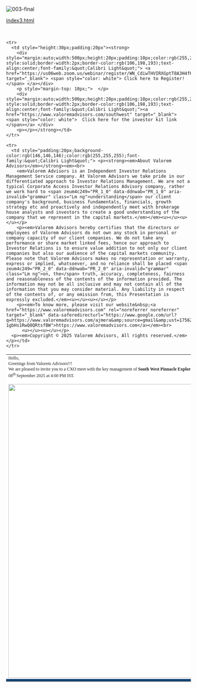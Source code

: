 ![003-final](https://github.com/user-attachments/assets/732001c0-0144-46ac-9008-2c6ae54a819f)


[index3.html](https://github.com/user-attachments/files/22017979/index3.html)
<div dir="ltr"><br><table style="background-color:rgb(21,71,121)" width="599" border="0" align="center" cellpadding="0" cellspacing="0">
  <tbody>
    <tr>
      <td width="599" style="font-family:&quot;Calibri Light&quot;;font-size:12px;background-color:rgb(255,255,255)"> Hello,<br>
        Greetings from Valorem Advisors!!!<br>
      We are pleased&nbsp;to invite you to a&nbsp;CXO&nbsp;meet&nbsp;with the key management of <span style="font-weight: bold"> South West Pinnacle Exploration Limited, </span> to&nbsp;be held over Zoom Webinar on Monday, <br><span zeum4c249="PR_6_0" data-ddnwab="PR_6_0" aria-invalid="grammar" class="Lm ng">08<sup>th </sup></span> September 2025&nbsp;at 4:00 PM IST.<br>
      <br><img src="https://github.com/user-attachments/assets/732001c0-0144-46ac-9008-2c6ae54a819f" style="width: 800px; height: auto;"></td>
    </tr>
    <tr>
      <td></td>
    </tr>
	  
	  
	  
    <tr>
      <td style="height:30px;padding:20px"><strong>
        <div style="margin:auto;width:500px;height:20px;padding:10px;color:rgb(255,255,255);border-style:solid;border-width:2px;border-color:rgb(106,198,193);text-align:center;font-family:&quot;Calibri Light&quot;"> <a href="https://us06web.zoom.us/webinar/register/WN_CdiwTHVIRXGptT8A3H4fKg#/registration" target="_blank"> <span style="color: white"> Click here to Register! </span> </a></div>   
        <p style="margin-top: 10px;">  </p>
        <div style="margin:auto;width:500px;height:20px;padding:10px;color:rgb(255,255,255);border-style:solid;border-width:2px;border-color:rgb(106,198,193);text-align:center;font-family:&quot;Calibri Light&quot;"><a href="https://www.valoremadvisors.com/southwest" target="_blank"> <span style="color: white">  Click here for the investor kit link </span></a> </div> 
        <p></p></strong></td>
    </tr>
    
    <tr>
      <td style="padding:20px;background-color:rgb(146,146,146);color:rgb(255,255,255);font-family:&quot;Calibri Light&quot;"> <p><strong><em>About Valorem Advisors</em></strong><em><br>
        <em>Valorem Advisors is an Independent Investor Relations Management Service company. At Valorem Advisors we take pride in our differentiated approach to Investor Relations Management. We are not a typical Corporate Access Investor Relations Advisory company, rather we work hard to <span zeum4c249="PR_1_0" data-ddnwab="PR_1_0" aria-invalid="grammar" class="Lm ng">understanding</span> our client company's background, business fundamentals, financials, growth strategy etc and proactively and independently meet with brokerage house analysts and investors to create a good understanding of the company that we represent in the capital markets.</em></em><u></u><u></u></p>
        <p><em>Valorem Advisors hereby certifies that the directors or employees of Valorem Advisors do not own any stock in personal or company capacity of our client companies. We do not take any performance or share market linked fees, hence our approach to Investor Relations is to ensure value addition to not only our client companies but also our audience of the capital markets community. Please note that Valorem Advisors makes no representation or warranty, express or implied, whatsoever, and no reliance shall be placed <span zeum4c249="PR_2_0" data-ddnwab="PR_2_0" aria-invalid="grammar" class="Lm ng">on, the</span> truth, accuracy, completeness, fairness and reasonableness of the contents of the information provided. The information may not be all inclusive and may not contain all of the information that you may consider material. Any liability in respect of the contents of, or any omission from, this Presentation is expressly excluded.</em><u></u><u></u></p>
        <p><em>To know more, please visit our website&nbsp;<a href="https://www.valoremadvisors.com" rel="noreferrer noreferrer" target="_blank" data-saferedirecturl="https://www.google.com/url?q=https://www.valoremadvisors.com/ajmera&amp;source=gmail&amp;ust=1756296086530000&amp;usg=AOvVaw1Z2g-1gbHs1RwQ8QRtsfBW">https://www.valoremadvisors.com</a></em><br>
          <u></u><u></u></p>
      <p><em>Copyright © 2025 Valorem Advisors, All rights reserved.</em></p></td>
    </tr>
  </tbody>
</table>


</div>
